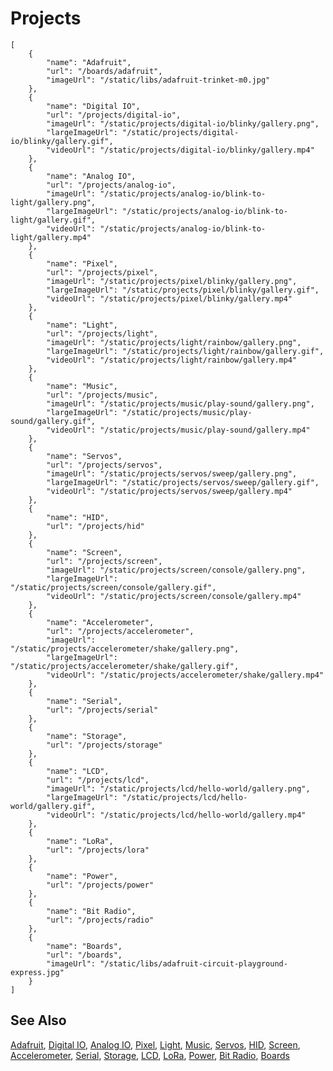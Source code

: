 <!-- This file is generated from targetconfig.json. Do not edit. -->



# Projects

```codecard
[
    {
        "name": "Adafruit",
        "url": "/boards/adafruit",
        "imageUrl": "/static/libs/adafruit-trinket-m0.jpg"
    },
    {
        "name": "Digital IO",
        "url": "/projects/digital-io",
        "imageUrl": "/static/projects/digital-io/blinky/gallery.png",
        "largeImageUrl": "/static/projects/digital-io/blinky/gallery.gif",
        "videoUrl": "/static/projects/digital-io/blinky/gallery.mp4"
    },
    {
        "name": "Analog IO",
        "url": "/projects/analog-io",
        "imageUrl": "/static/projects/analog-io/blink-to-light/gallery.png",
        "largeImageUrl": "/static/projects/analog-io/blink-to-light/gallery.gif",
        "videoUrl": "/static/projects/analog-io/blink-to-light/gallery.mp4"
    },
    {
        "name": "Pixel",
        "url": "/projects/pixel",
        "imageUrl": "/static/projects/pixel/blinky/gallery.png",
        "largeImageUrl": "/static/projects/pixel/blinky/gallery.gif",
        "videoUrl": "/static/projects/pixel/blinky/gallery.mp4"
    },
    {
        "name": "Light",
        "url": "/projects/light",
        "imageUrl": "/static/projects/light/rainbow/gallery.png",
        "largeImageUrl": "/static/projects/light/rainbow/gallery.gif",
        "videoUrl": "/static/projects/light/rainbow/gallery.mp4"
    },
    {
        "name": "Music",
        "url": "/projects/music",
        "imageUrl": "/static/projects/music/play-sound/gallery.png",
        "largeImageUrl": "/static/projects/music/play-sound/gallery.gif",
        "videoUrl": "/static/projects/music/play-sound/gallery.mp4"
    },
    {
        "name": "Servos",
        "url": "/projects/servos",
        "imageUrl": "/static/projects/servos/sweep/gallery.png",
        "largeImageUrl": "/static/projects/servos/sweep/gallery.gif",
        "videoUrl": "/static/projects/servos/sweep/gallery.mp4"
    },
    {
        "name": "HID",
        "url": "/projects/hid"
    },
    {
        "name": "Screen",
        "url": "/projects/screen",
        "imageUrl": "/static/projects/screen/console/gallery.png",
        "largeImageUrl": "/static/projects/screen/console/gallery.gif",
        "videoUrl": "/static/projects/screen/console/gallery.mp4"
    },
    {
        "name": "Accelerometer",
        "url": "/projects/accelerometer",
        "imageUrl": "/static/projects/accelerometer/shake/gallery.png",
        "largeImageUrl": "/static/projects/accelerometer/shake/gallery.gif",
        "videoUrl": "/static/projects/accelerometer/shake/gallery.mp4"
    },
    {
        "name": "Serial",
        "url": "/projects/serial"
    },
    {
        "name": "Storage",
        "url": "/projects/storage"
    },
    {
        "name": "LCD",
        "url": "/projects/lcd",
        "imageUrl": "/static/projects/lcd/hello-world/gallery.png",
        "largeImageUrl": "/static/projects/lcd/hello-world/gallery.gif",
        "videoUrl": "/static/projects/lcd/hello-world/gallery.mp4"
    },
    {
        "name": "LoRa",
        "url": "/projects/lora"
    },
    {
        "name": "Power",
        "url": "/projects/power"
    },
    {
        "name": "Bit Radio",
        "url": "/projects/radio"
    },
    {
        "name": "Boards",
        "url": "/boards",
        "imageUrl": "/static/libs/adafruit-circuit-playground-express.jpg"
    }
]
```

## See Also

[Adafruit](/boards/adafruit),
[Digital IO](/projects/digital-io),
[Analog IO](/projects/analog-io),
[Pixel](/projects/pixel),
[Light](/projects/light),
[Music](/projects/music),
[Servos](/projects/servos),
[HID](/projects/hid),
[Screen](/projects/screen),
[Accelerometer](/projects/accelerometer),
[Serial](/projects/serial),
[Storage](/projects/storage),
[LCD](/projects/lcd),
[LoRa](/projects/lora),
[Power](/projects/power),
[Bit Radio](/projects/radio),
[Boards](/boards)